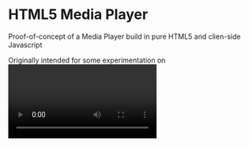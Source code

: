 HTML5 Media Player
==================

Proof-of-concept of a Media Player build in pure HTML5 and clien-side Javascript

Originally intended for some experimentation on <video> tag usage and as a
voluntary practice for the Networks-II class at Rey JuanCarlos University, in
the future is expected to grow to became a full Media Player developed in HTML5
and client-side Javascript.
